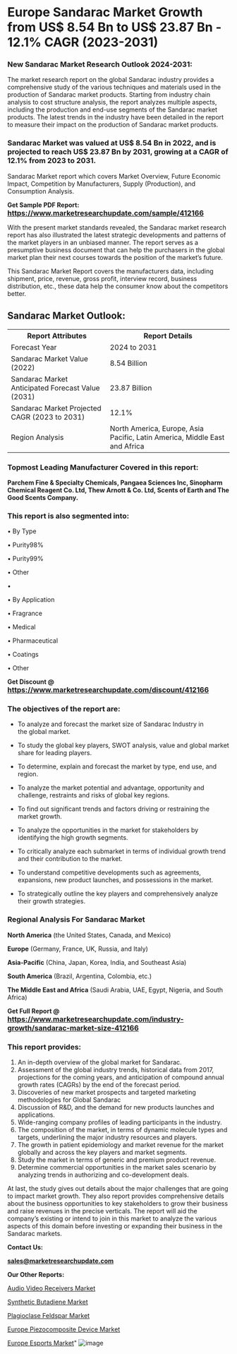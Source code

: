 # Europe Sandarac Market Growth from US$ 8.54 Bn to US$ 23.87 Bn - 12.1% CAGR (2023-2031)

<strong><h3>New Sandarac Market Research Outlook 2024-2031:</h3></strong>

The market research report on the global Sandarac industry provides a comprehensive study of the various techniques and materials used in the production of Sandarac market products. Starting from industry chain analysis to cost structure analysis, the report analyzes multiple aspects, including the production and end-use segments of the Sandarac market products. The latest trends in the industry have been detailed in the report to measure their impact on the production of Sandarac market products.

<strong><h3>Sandarac Market was valued at US$ 8.54 Bn in 2022, and is projected to reach US$ 23.87 Bn by 2031, growing at a CAGR of 12.1% from 2023 to 2031.</h3></strong>

Sandarac Market report which covers Market Overview, Future Economic Impact, Competition by Manufacturers, Supply (Production), and Consumption Analysis.

<strong>Get Sample PDF Report: <a href=https://www.marketresearchupdate.com/sample/412166><font size=3 color=#0000ff>https://www.marketresearchupdate.com/sample/412166</font></a></strong>

With the present market standards revealed, the Sandarac market research report has also illustrated the latest strategic developments and patterns of the market players in an unbiased manner. The report serves as a presumptive business document that can help the purchasers in the global market plan their next courses towards the position of the market’s future.

This Sandarac Market Report covers the manufacturers data, including shipment, price, revenue, gross profit, interview record, business distribution, etc., these data help the consumer know about the competitors better.

<html>
<body>

<h2>Sandarac Market Outlook:</h2>

<table>
  <tr>
    <th>Report Attributes</th>
    <th>Report Details</th>
  </tr>
  <tr>
    <td>Forecast Year</td>
    <td>2024 to 2031</td>
  </tr>
  <tr>
    <td>Sandarac Market Value (2022)</td>
    <td>8.54 Billion</td>
  </tr>
  <tr>
    <td>Sandarac Market Anticipated Forecast Value (2031)</td>
    <td>23.87 Billion</td>
  </tr>
  <tr>
    <td>Sandarac Market Projected CAGR (2023 to 2031)</td>
    <td>12.1%</td>
  </tr>
  <tr>
    <td>Region Analysis</td>
    <td>North America, Europe, Asia Pacific, Latin America, Middle East and Africa</td>
  </tr>
</table>

</body>
</html>

<strong><h3>Topmost Leading Manufacturer Covered in this report:</h3></strong>

<strong>Parchem Fine & Specialty Chemicals, Pangaea Sciences Inc, Sinopharm Chemical Reagent Co. Ltd, Thew Arnott & Co. Ltd, Scents of Earth and The Good Scents Company.</strong>

<strong><h3>This report is also segmented into:</h3></strong>

• By Type

• Purity98%

• Purity99%

• Other

• 

• By Application

• Fragrance

• Medical

• Pharmaceutical

• Coatings

• Other

<strong>Get Discount @ <a href=https://www.marketresearchupdate.com/discount/412166><font size=3 color=#0000ff>https://www.marketresearchupdate.com/discount/412166</font></a></strong>

<strong><h3>The objectives of the report are:</h3></strong>

- To analyze and forecast the market size of Sandarac Industry in the global market.

- To study the global key players, SWOT analysis, value and global market share for leading players.

- To determine, explain and forecast the market by type, end use, and region.

- To analyze the market potential and advantage, opportunity and challenge, restraints and risks of global key regions.

- To find out significant trends and factors driving or restraining the market growth.

- To analyze the opportunities in the market for stakeholders by identifying the high growth segments.

- To critically analyze each submarket in terms of individual growth trend and their contribution to the market.

- To understand competitive developments such as agreements, expansions, new product launches, and possessions in the market.

- To strategically outline the key players and comprehensively analyze their growth strategies.

<strong><h3>Regional Analysis For Sandarac Market</h3></strong>

<strong>North America</strong> (the United States, Canada, and Mexico)

<strong>Europe</strong> (Germany, France, UK, Russia, and Italy)

<strong>Asia-Pacific</strong> (China, Japan, Korea, India, and Southeast Asia)

<strong>South America</strong> (Brazil, Argentina, Colombia, etc.)

<strong>The Middle East and Africa</strong> (Saudi Arabia, UAE, Egypt, Nigeria, and South Africa)

<strong>Get Full Report @ <a href=https://www.marketresearchupdate.com/industry-growth/sandarac-market-size-412166><font size=3 color=#0000ff>https://www.marketresearchupdate.com/industry-growth/sandarac-market-size-412166</font></a></strong>

<strong><h3>This report provides:</h3></strong>
<ol>
  <li>An in-depth overview of the global market for Sandarac.</li>
  <li>Assessment of the global industry trends, historical data from 2017, projections for the coming years, and anticipation of compound annual growth rates (CAGRs) by the end of the forecast period.</li>
  <li>Discoveries of new market prospects and targeted marketing methodologies for Global Sandarac</li>
  <li>Discussion of R&amp;D, and the demand for new products launches and applications.</li>
  <li>Wide-ranging company profiles of leading participants in the industry.</li>
  <li>The composition of the market, in terms of dynamic molecule types and targets, underlining the major industry resources and players.</li>
  <li>The growth in patient epidemiology and market revenue for the market globally and across the key players and market segments.</li>
  <li>Study the market in terms of generic and premium product revenue.</li>
  <li>Determine commercial opportunities in the market sales scenario by analyzing trends in authorizing and co-development deals.</li>
</ol>

At last, the study gives out details about the major challenges that are going to impact market growth. They also report provides comprehensive details about the business opportunities to key stakeholders to grow their business and raise revenues in the precise verticals. The report will aid the company’s existing or intend to join in this market to analyze the various aspects of this domain before investing or expanding their business in the Sandarac markets.

<strong>Contact Us:</strong>

<strong>sales@marketresearchupdate.com</strong>

<strong>Our Other Reports:</strong>

<a href=https://www.linkedin.com/pulse/audio-video-receivers-market-202-what-factors>Audio Video Receivers Market</a>

<a href=https://www.linkedin.com/pulse/synthetic-butadiene-market-current-business>Synthetic Butadiene Market</a>

<a href=https://www.linkedin.com/pulse/plagioclase-feldspar-market-report-2023-top-company-trends>Plagioclase Feldspar Market</a>

<a href=https://www.linkedin.com/pulse/europe-piezocomposite-device-market-2023-brief>Europe Piezocomposite Device Market</a>

<a href=https://www.linkedin.com/pulse/europe-esports-market-2023-current-future-potential>Europe Esports Market</a>"
![image](https://github.com/rutujamande/Market-Report-Analysis/assets/158454097/bc17bcec-4b84-4bfd-8824-0f7aec09cdd5)
